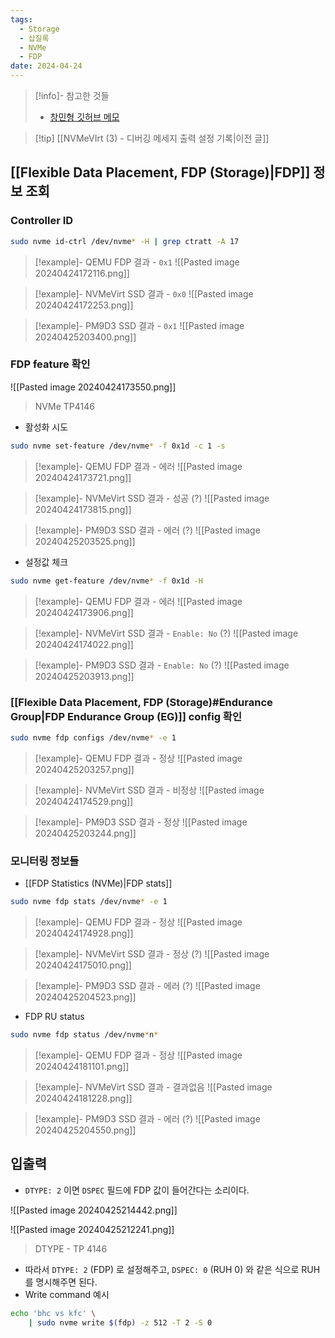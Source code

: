 ```yaml
---
tags:
  - Storage
  - 삽질록
  - NVMe
  - FDP
date: 2024-04-24
---
```

> [!info]- 참고한 것들
> - [창민형 깃허브 메모](https://github.com/salutepop/Notes/blob/master/PM9D3/enable_fdp.md)

> [!tip] [[NVMeVIrt (3) - 디버깅 메세지 출력 설정 기록|이전 글]]

## [[Flexible Data Placement, FDP (Storage)|FDP]] 정보 조회

### Controller ID

```bash
sudo nvme id-ctrl /dev/nvme* -H | grep ctratt -A 17
```

> [!example]- QEMU FDP 결과 - `0x1`
> ![[Pasted image 20240424172116.png]]

> [!example]- NVMeVirt SSD 결과 - `0x0`
> ![[Pasted image 20240424172253.png]]

> [!example]- PM9D3 SSD 결과 - `0x1`
> ![[Pasted image 20240425203400.png]]

### FDP feature 확인

![[Pasted image 20240424173550.png]]
> NVMe TP4146

- 활성화 시도

```bash
sudo nvme set-feature /dev/nvme* -f 0x1d -c 1 -s
```

> [!example]- QEMU FDP 결과 - 에러
> ![[Pasted image 20240424173721.png]]

> [!example]- NVMeVirt SSD 결과 - 성공 (?)
> ![[Pasted image 20240424173815.png]]

> [!example]- PM9D3 SSD 결과 - 에러 (?)
> ![[Pasted image 20240425203525.png]]

- 설정값 체크

```bash
sudo nvme get-feature /dev/nvme* -f 0x1d -H
```

> [!example]- QEMU FDP 결과 - 에러
> ![[Pasted image 20240424173906.png]]

> [!example]- NVMeVirt SSD 결과 - `Enable: No` (?)
> ![[Pasted image 20240424174022.png]]

> [!example]- PM9D3 SSD 결과 - `Enable: No` (?)
> ![[Pasted image 20240425203913.png]]

### [[Flexible Data Placement, FDP (Storage)#Endurance Group|FDP Endurance Group (EG)]] config 확인

```bash
sudo nvme fdp configs /dev/nvme* -e 1
```

> [!example]- QEMU FDP 결과 - 정상
> ![[Pasted image 20240425203257.png]]

> [!example]- NVMeVirt SSD 결과 - 비정상
> ![[Pasted image 20240424174529.png]]

> [!example]- PM9D3 SSD 결과 - 정상
> ![[Pasted image 20240425203244.png]]

### 모니터링 정보들

- [[FDP Statistics (NVMe)|FDP stats]]

```bash
sudo nvme fdp stats /dev/nvme* -e 1
```

> [!example]- QEMU FDP 결과 - 정상
> ![[Pasted image 20240424174928.png]]

> [!example]- NVMeVirt SSD 결과 - 정상 (?)
> ![[Pasted image 20240424175010.png]]

> [!example]- PM9D3 SSD 결과 - 에러 (?)
> ![[Pasted image 20240425204523.png]]

- FDP RU status

```bash
sudo nvme fdp status /dev/nvme*n*
```

> [!example]- QEMU FDP 결과 - 정상
> ![[Pasted image 20240424181101.png]]

> [!example]- NVMeVirt SSD 결과 - 결과없음
> ![[Pasted image 20240424181228.png]]

> [!example]- PM9D3 SSD 결과 - 에러 (?)
> ![[Pasted image 20240425204550.png]]

## 입출력

- `DTYPE: 2` 이면 `DSPEC` 필드에 FDP 값이 들어간다는 소리이다.

![[Pasted image 20240425214442.png]]

![[Pasted image 20240425212241.png]]
> DTYPE - TP 4146

- 따라서 `DTYPE: 2` (FDP) 로 설정해주고, `DSPEC: 0` (RUH 0) 와 같은 식으로 RUH 를 명시해주면 된다.
- Write command 예시

```bash
echo 'bhc vs kfc' \
	| sudo nvme write $(fdp) -z 512 -T 2 -S 0
```